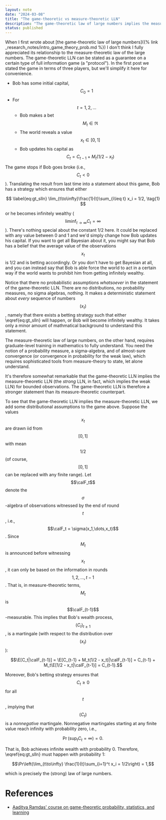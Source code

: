 ```yaml
---
layout: note 
date: "2024-03-08" 
title: "The game-theoretic vs measure-theoretic LLN"
description: "The game-theoretic law of large numbers implies the measure-theoretic law of large numbers"
status: published
---
```


$$
\newcommand{\calF}{\mathcal{F}}
\renewcommand{\Re}{\mathbb{R}}
\newcommand{\E}{\mathbb{E}}
$$

When I first wrote about [the game-theoretic law of large numbers]({% link _research_notes/intro_game_theory_prob.md %}) I don't think I fully appreciated its relationship to the measure-theoretic law of the large numbers. The game-theoretic LLN can be stated as a guarantee on a certain type of full information game (a "protocol"). In the first post we stated the game in terms of three players, but we'll simplify it here for convenience. 

- Bob has some initial capital, $$C_0 = 1$$ 
- For $$t=1,2,\dots$$ 
    - Bob makes a bet $$M_t\in\Re$$ 
    - The world reveals a value $$x_t\in [0,1]$$
    - Bob updates his capital as $$C_t = C_{t-1} + M_t(1/2 - x_t)$$

The game stops if Bob goes broke (i.e., $$C_t<0$$).  Translating the result from last time into a statement about this game, Bob has a strategy which ensures that either 

$$
\label{eq:gt_slln}
\lim_{t\to\infty}\frac{1}{t}\sum_{i\leq t} x_i = 1/2, \tag{1}
$$

or he becomes infinitely wealthy ($$\liminf_{t\to\infty}C_t = \infty$$). There's nothing special about the constant 1/2 here. It could be replaced with any value between 0 and 1 and we'd simply change how Bob updates his capital. If you want to get all Bayesian about it, you might say that Bob has a belief that the average value of the observations $$x_t$$ is 1/2 and is betting accordingly. Or you don't have to get Bayesian at all, and you can instead say that Bob is able force the world to act in a certain way if the world wants to prohibit him from getting infinitely wealthy.  

Notice that there no probabilistic assumptions _whatsoever_ in the statement of the game-theoretic LLN. There are no distributions, no probability measures, no sigma algebras, nothing. It makes a deterministic statement about _every_ sequence of numbers $$(x_t)$$, namely that there exists a betting strategy such that either  \eqref{eq:gt_slln} will happen, or Bob will become infinitely wealthy. It takes only a minor amount of mathmatical background to understand this statement. 

The measure-theoretic law of large numbers, on the other hand, requires graduate-level training in mathematics to fully understand. You need the notion of a probability measure, a sigma-algebra, and of almost-sure convergence (or convergence in probability for the weak law), which requires sophisticated tools from measure-theory to state, let alone understand. 

It's therefore somewhat remarkable that the game-theoretic LLN implies the measure-theoretic LLN (the _strong_ LLN, in fact, which implies the weak LLN) for bounded observations. The game-theoretic LLN is therefore a stronger statement than its measure-theoretic counterpart. 

To see that the game-theoretic LLN implies the measure-theoretic LLN, we add some distributional assumptions to the game above. Suppose the values $$x_t$$ are drawn iid from $$[0,1]$$ with mean $$1/2$$ (of course, $$[0,1]$$ can be replaced with any finite range). Let $$\calF_t$$ denote the $$\sigma$$-algebra of observations witnessed by the end of round $$t$$, i.e., $$\calF_t = \sigma(x_1,\dots,x_t)$$. Since $$M_t$$ is announced before witnessing $$x_t$$, it can only be based on the information in rounds $$1,2,\dots,t-1$$. That is, in measure-theoretic terms, $$M_t$$ is $$\calF_{t-1}$$-measurable. This implies that Bob's wealth process, $$(C_t)_{t\geq 1}$$, is a martingale (with respect to the distribution over $$(x_t)$$): 

$$\E[C_t|\calF_{t-1}] = \E[C_{t-1} + M_t(1/2 - x_t)|\calF_{t-1}] = C_{t-1} + M_t\E[1/2 - x_t|\calF_{t-1}] = C_{t-1}.$$

Moreover, Bob's betting strategy ensures that $$C_t\geq 0$$ for all $$t$$, implying that $$(C_t)$$ is a _nonnegative_ martingale. Nonnegative martingales starting at any finite value reach infinity with probability zero, i.e., 

$$\Pr( \sup_{t} C_t = \infty) = 0.$$

That is, Bob achieves infinite wealth with probability 0. Therefore, \eqref{eq:gt_slln} must happen with probability 1: 

$$\Pr\left(\lim_{t\to\infty} \frac{1}{t}\sum_{i=1}^t x_i = 1/2\right) = 1,$$

which is precisely the (strong) law of large numbers. 


# References 

- [Aaditya Ramdas' course on game-theoretic probability, statistics, and learning](https://www.stat.cmu.edu/~aramdas/gtpsl/index.html)







